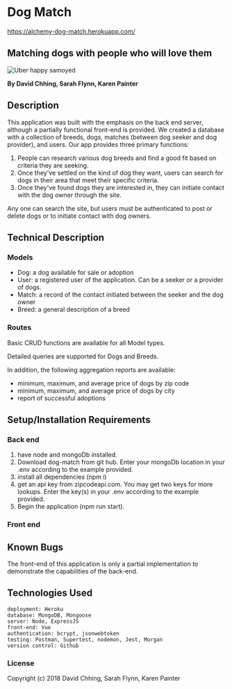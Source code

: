 # Dog Match
https://alchemy-dog-match.herokuapp.com/
## Matching dogs with people who will love them
![Uber happy samoyed](http://www.holidogtimes.com/wp-content/uploads/2018/01/samoyed.png?2e4e73)

**By David Chhing, Sarah Flynn, Karen Painter**
    
## Description

This application was built with the emphasis on the back end server, although a partially functional front-end is provided.  We created a database with a collection of breeds, dogs, matches (between dog seeker and dog provider), and users. Our app provides three primary functions:
1. People can research various dog breeds and find a good fit based on criteria they are seeking.
1. Once they've settled on the kind of dog they want, users can search for dogs in their area that meet their specific criteria.
1. Once they've found dogs they are interested in, they can initiate contact with the dog owner through the site.

Any one can search the site, but users must be authenticated to post or delete dogs or to initiate contact with dog owners.

## Technical Description

### Models

- Dog: a dog available for sale or adoption
- User: a registered user of the application.  Can be a seeker or a provider of dogs.
- Match: a record of the contact initiated between the seeker and the dog owner
- Breed: a general description of a breed

### Routes

Basic CRUD functions are available for all Model types.  

Detailed queries are supported for Dogs and Breeds.

In addition, the following aggregation reports are available:
- minimum, maximum, and average price of dogs by zip code
- minimum, maximum, and average price of dogs by city
- report of successful adoptions

## Setup/Installation Requirements

### Back end
1. have node and mongoDb installed. 
1. Download dog-match from git hub.   Enter your mongoDb location in your .env according to the example provided.
1. install all dependencies (npm i)
1. get an api key from zipcodeapi.com.  You may get two keys for more lookups.  Enter the key(s) in your .env according to the example provided.
1. Begin the application (npm run start).

### Front end


## Known Bugs


The front-end of this application is only a partial implementation to demonstrate the capabilities of the back-end.

## Technologies Used

    deployment: Heroku
    database: MongoDB, Mongoose
    server: Node, ExpressJS
    front-end: Vue
    authentication: bcrypt, jsonwebtoken
    testing: Postman, Supertest, nodemon, Jest, Morgan
    version control: Github

### License

Copyright (c) 2018 David Chhing, Sarah Flynn, Karen Painter

